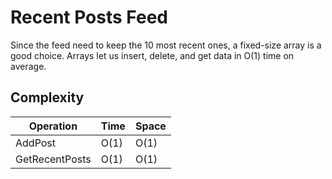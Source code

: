 # Recent Posts Feed
Since the feed need to keep the 10 most recent ones, a fixed-size array is a good choice. Arrays let us insert, delete, and get data in O(1) time on average.

## Complexity
| Operation       | Time | Space |
|-----------------|------|-------|
|AddPost          | O(1) | O(1)  |
|GetRecentPosts   | O(1) | O(1)  |